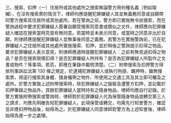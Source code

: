 三、搜索、扣押（一）住居所或其他處所之搜索無論警方用何種名義（例如取贓），在沒有搜索票的情況下，律師均應提醒犯罪嫌疑人其並無義務同意或自願帶同警方搜索其住居所或其他處所。若在警詢之前，警方即已實施無令狀搜索，而在警詢過程中要求犯罪嫌疑人簽署自願受搜索同意書或類似之文件，律師應向犯罪嫌疑人確認在搜索當時究竟有無同意。若當時並未表示同意，或當時之同意非出於自願，則律師應提醒犯罪嫌疑人並無事後同意之義務。若警方在實施警詢前，已在犯罪嫌疑人之住居所或其他處所實施搜索、扣押，並於稍後之警詢提示扣得之物品，要求犯罪嫌疑人表示意見，則律師應適時提醒犯罪嫌疑人：之前有無見過扣得之物品？是否在搜索現場扣得？是否犯罪嫌疑人所持有？是否為犯罪嫌疑人所製作之文書或物件？等事項。若否，即應在筆錄中載明清楚。（二）附帶搜索及扣押警方得依刑事訴訟法第 130 條之規定，於逮捕犯罪嫌疑人或執行拘提、羈押時，雖無搜索票，得逕行搜索其身體、隨身攜帶之物件、所使用之交通工具及其立即可觸及之處所。於警方實施上述附帶搜索時，除犯罪嫌疑人之服裝及遭警方扣押，並記載於扣押筆錄之物品外，其餘犯罪嫌疑人當時持有之隨身物品，律師均應自行記錄。於警方實施附帶搜索或警詢時，律師對於犯罪嫌疑人代為保管隨身物品或轉交第三人之請求，均應先明確告知犯罪嫌疑人，此項保管或轉交，均需先行知會警方，確認並非應扣押物品後，始得為之。於犯罪嫌疑人同意律師對警方為上述知會後，律師始得為進一步之處理。
